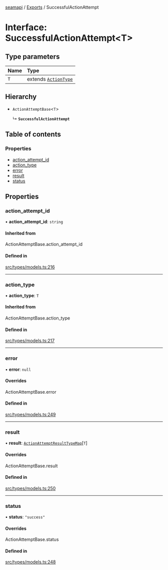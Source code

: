 [seamapi](../README.md) / [Exports](../modules.md) / SuccessfulActionAttempt

# Interface: SuccessfulActionAttempt<T\>

## Type parameters

| Name | Type |
| :------ | :------ |
| `T` | extends [`ActionType`](../modules.md#actiontype) |

## Hierarchy

- `ActionAttemptBase`<`T`\>

  ↳ **`SuccessfulActionAttempt`**

## Table of contents

### Properties

- [action\_attempt\_id](SuccessfulActionAttempt.md#action_attempt_id)
- [action\_type](SuccessfulActionAttempt.md#action_type)
- [error](SuccessfulActionAttempt.md#error)
- [result](SuccessfulActionAttempt.md#result)
- [status](SuccessfulActionAttempt.md#status)

## Properties

### action\_attempt\_id

• **action\_attempt\_id**: `string`

#### Inherited from

ActionAttemptBase.action\_attempt\_id

#### Defined in

[src/types/models.ts:216](https://github.com/seamapi/javascript/blob/main/src/types/models.ts#L216)

___

### action\_type

• **action\_type**: `T`

#### Inherited from

ActionAttemptBase.action\_type

#### Defined in

[src/types/models.ts:217](https://github.com/seamapi/javascript/blob/main/src/types/models.ts#L217)

___

### error

• **error**: ``null``

#### Overrides

ActionAttemptBase.error

#### Defined in

[src/types/models.ts:249](https://github.com/seamapi/javascript/blob/main/src/types/models.ts#L249)

___

### result

• **result**: [`ActionAttemptResultTypeMap`](ActionAttemptResultTypeMap.md)[`T`]

#### Overrides

ActionAttemptBase.result

#### Defined in

[src/types/models.ts:250](https://github.com/seamapi/javascript/blob/main/src/types/models.ts#L250)

___

### status

• **status**: ``"success"``

#### Overrides

ActionAttemptBase.status

#### Defined in

[src/types/models.ts:248](https://github.com/seamapi/javascript/blob/main/src/types/models.ts#L248)
